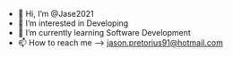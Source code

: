 - 👋 Hi, I’m @Jase2021
- 👀 I’m interested in Developing
- 🌱 I’m currently learning Software Development
- 📫 How to reach me --> jason.pretorius91@hotmail.com

<!---
Jase2021/Jase2021 is a ✨ special ✨ repository because its `README.md` (this file) appears on your GitHub profile.
You can click the Preview link to take a look at your changes.
--->
